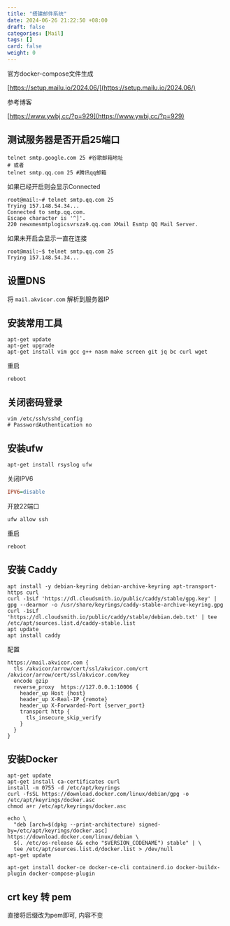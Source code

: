 ```yaml
---
title: "搭建邮件系统"
date: 2024-06-26 21:22:50 +08:00
draft: false
categories: [Mail]
tags: []
card: false
weight: 0
---
```


官方docker-compose文件生成

[https://setup.mailu.io/2024.06/](https://setup.mailu.io/2024.06/)

参考博客

[https://www.ywbj.cc/?p=929](https://www.ywbj.cc/?p=929)

## 测试服务器是否开启25端口

```shell
telnet smtp.google.com 25 #谷歌邮箱地址
# 或者
telnet smtp.qq.com 25 #腾讯qq邮箱
```

如果已经开启则会显示Connected

```shell
root@mail:~# telnet smtp.qq.com 25
Trying 157.148.54.34...
Connected to smtp.qq.com.
Escape character is '^]'.
220 newxmesmtplogicsvrsza9.qq.com XMail Esmtp QQ Mail Server.
```

如果未开启会显示一直在连接

```shell
root@mail:~$ telnet smtp.qq.com 25
Trying 157.148.54.34...
```

## 设置DNS

将 `mail.akvicor.com` 解析到服务器IP

## 安装常用工具

```shell
apt-get update
apt-get upgrade
apt-get install vim gcc g++ nasm make screen git jq bc curl wget
```

重启

```shell
reboot
```

## 关闭密码登录

```shell
vim /etc/ssh/sshd_config
# PasswordAuthentication no
```

## 安装ufw

```shell
apt-get install rsyslog ufw
```

关闭IPV6

```ini
IPV6=disable
```

开放22端口

```shell
ufw allow ssh
```

重启

```shell
reboot
```

## 安装 Caddy

```
apt install -y debian-keyring debian-archive-keyring apt-transport-https curl
curl -1sLf 'https://dl.cloudsmith.io/public/caddy/stable/gpg.key' | gpg --dearmor -o /usr/share/keyrings/caddy-stable-archive-keyring.gpg
curl -1sLf 'https://dl.cloudsmith.io/public/caddy/stable/debian.deb.txt' | tee /etc/apt/sources.list.d/caddy-stable.list
apt update
apt install caddy
```

配置

```
https://mail.akvicor.com {
  tls /akvicor/arrow/cert/ssl/akvicor.com/crt /akvicor/arrow/cert/ssl/akvicor.com/key
  encode gzip
  reverse_proxy  https://127.0.0.1:10006 {
    header_up Host {host}
    header_up X-Real-IP {remote}
    header_up X-Forwarded-Port {server_port}
    transport http {
      tls_insecure_skip_verify
    }
  }
}
```

## 安装Docker

```shell
apt-get update
apt-get install ca-certificates curl
install -m 0755 -d /etc/apt/keyrings
curl -fsSL https://download.docker.com/linux/debian/gpg -o /etc/apt/keyrings/docker.asc
chmod a+r /etc/apt/keyrings/docker.asc

echo \
  "deb [arch=$(dpkg --print-architecture) signed-by=/etc/apt/keyrings/docker.asc] https://download.docker.com/linux/debian \
  $(. /etc/os-release && echo "$VERSION_CODENAME") stable" | \
  tee /etc/apt/sources.list.d/docker.list > /dev/null
apt-get update

apt-get install docker-ce docker-ce-cli containerd.io docker-buildx-plugin docker-compose-plugin
```

## crt key 转 pem

直接将后缀改为pem即可, 内容不变
